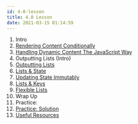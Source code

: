 ```yaml
---
id: 4-0-lesson
title: 4.0 Lesson
date: 2021-03-15 01:14:59
---
```


1. Intro
2. [Rendering Content Conditionally](4-2-rendering-content-conditionally)
3. [Handling Dynamic Content The JavaScript Way](4-3-handling-javascript-way)
4. Outputting Lists (Intro)
5. [Outputting Lists](4-5-outputting-lists)
6. [Lists & State](4-6-lists-and-state)
7. [Updating State Immutably](4-7-updating-state-immutably)
8. [Lists & Keys](4-8-lists-and-keys)
9. [Flexible Lists](4-9-flexible-lists)
10. Wrap Up
11. Practice:
12. [Practice: Solution](../Practice/4.0-practice)
13. [Useful Resources](4-13-useful-resources)
